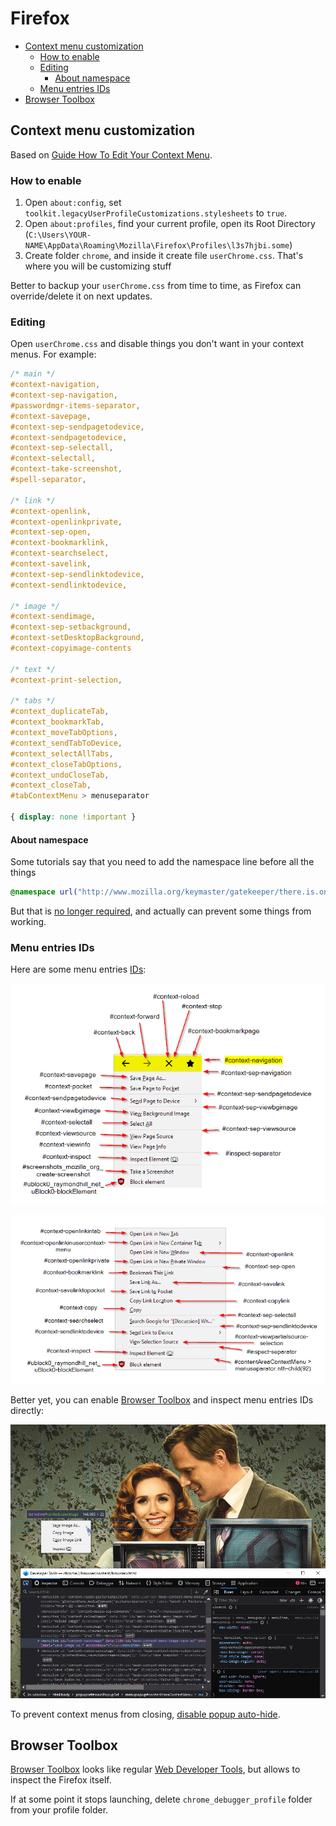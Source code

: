 # Firefox

<!-- MarkdownTOC -->

- [Context menu customization](#context-menu-customization)
    - [How to enable](#how-to-enable)
    - [Editing](#editing)
        - [About namespace](#about-namespace)
    - [Menu entries IDs](#menu-entries-ids)
- [Browser Toolbox](#browser-toolbox)

<!-- /MarkdownTOC -->

## Context menu customization

Based on [Guide How To Edit Your Context Menu](https://old.reddit.com/r/firefox/comments/7dvtw0/guide_how_to_edit_your_context_menu/).

### How to enable

1. Open `about:config`, set `toolkit.legacyUserProfileCustomizations.stylesheets` to `true`.
2. Open `about:profiles`, find your current profile, open its Root Directory (`C:\Users\YOUR-NAME\AppData\Roaming\Mozilla\Firefox\Profiles\l3s7hjbi.some`)
3. Create folder `chrome`, and inside it create file `userChrome.css`. That's where you will be customizing stuff

Better to backup your `userChrome.css` from time to time, as Firefox can override/delete it on next updates.

### Editing

Open `userChrome.css` and disable things you don't want in your context menus. For example:

``` css
/* main */
#context-navigation,
#context-sep-navigation,
#passwordmgr-items-separator,
#context-savepage,
#context-sep-sendpagetodevice,
#context-sendpagetodevice,
#context-sep-selectall,
#context-selectall,
#context-take-screenshot,
#spell-separator,

/* link */
#context-openlink,
#context-openlinkprivate,
#context-sep-open,
#context-bookmarklink,
#context-searchselect,
#context-savelink,
#context-sep-sendlinktodevice,
#context-sendlinktodevice,

/* image */
#context-sendimage,
#context-sep-setbackground,
#context-setDesktopBackground,
#context-copyimage-contents

/* text */
#context-print-selection,

/* tabs */
#context_duplicateTab,
#context_bookmarkTab,
#context_moveTabOptions,
#context_sendTabToDevice,
#context_selectAllTabs,
#context_closeTabOptions,
#context_undoCloseTab,
#context_closeTab,
#tabContextMenu > menuseparator

{ display: none !important }
```

#### About namespace

Some tutorials say that you need to add the namespace line before all the things

``` css
@namespace url("http://www.mozilla.org/keymaster/gatekeeper/there.is.only.xul");
```

But that is [no longer required](https://www.userchrome.org/adding-style-recipes-userchrome-css.html#namespaces), and actually can prevent some things from working.

### Menu entries IDs

Here are some menu entries [IDs](https://searchfox.org/mozilla-release/source/browser/base/content/browser-context.inc):

![](./context-main.png?raw=true "Firefox context menu, main")

![](./context-link.png?raw=true "Firefox context menu, link")

Better yet, you can enable [Browser Toolbox](#browser-toolbox) and inspect menu entries IDs directly:

![](./browser-toolbox-inspect.jpg?raw=true "Firefox Browser Toolbox, inspect")

To prevent context menus from closing, [disable popup auto-hide](https://developer.mozilla.org/en-US/docs/Tools/Browser_Toolbox#debugging_popups).

## Browser Toolbox

[Browser Toolbox](https://developer.mozilla.org/en-US/docs/Tools/Browser_Toolbox) looks like regular [Web Developer Tools](https://developer.mozilla.org/en-US/docs/Tools), but allows to inspect the Firefox itself.

If at some point it stops launching, delete `chrome_debugger_profile` folder from your profile folder.
